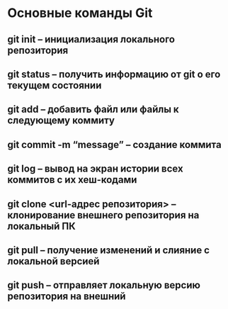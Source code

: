 # Основные команды Git

## git init – инициализация локального репозитория

## git status – получить информацию от git о его текущем состоянии

## git add – добавить файл или файлы к следующему коммиту

## git commit -m “message” – создание коммита

## git log – вывод на экран истории всех коммитов с их хеш-кодами

## git clone <url-адрес репозитория> – клонирование внешнего репозитория на  локальный ПК

## git pull – получение изменений и слияние с локальной версией

## git push – отправляет локальную версию репозитория на внешний